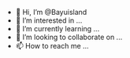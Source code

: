 - 👋 Hi, I’m @Bayuisland
- 👀 I’m interested in ...
- 🌱 I’m currently learning ...
- 💞️ I’m looking to collaborate on ...
- 📫 How to reach me ...

<!---
Bayuisland/Bayuisland is a ✨ special ✨ repository because its `README.md` (this file) appears on your GitHub profile.
You can click the Preview link to take a look at your changes.
--->
